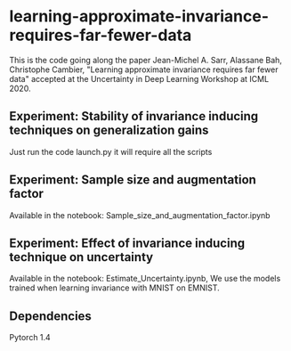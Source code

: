 # learning-approximate-invariance-requires-far-fewer-data

This is the code going along the paper Jean-Michel A. Sarr, Alassane Bah, Christophe Cambier, "Learning approximate invariance requires far fewer data" accepted at the Uncertainty in Deep Learning Workshop at ICML 2020.

## Experiment: Stability of invariance inducing techniques on generalization gains
Just run the code launch.py
it will require all the scripts

## Experiment: Sample size and augmentation factor
Available in the notebook: Sample_size_and_augmentation_factor.ipynb

## Experiment: Effect of invariance inducing technique on uncertainty
Available in the notebook: Estimate_Uncertainty.ipynb,
We use the models trained when learning invariance with MNIST on EMNIST.

## Dependencies
Pytorch 1.4


